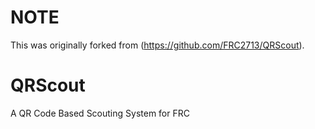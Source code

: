  
# NOTE
This was originally forked from (https://github.com/FRC2713/QRScout).
 

# QRScout
A QR Code Based Scouting System for FRC 


